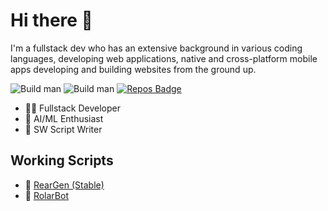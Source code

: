 ﻿# Hi there 👋

I'm a fullstack dev who has an extensive background in various coding languages, developing web applications, native and cross-platform mobile apps developing and building websites from the ground up. 

 ![Build man](https://img.shields.io/amo/stars/dustman)  ![Build man](https://img.shields.io/badge/Developer-ThirashaPW-blueviolet) [![Repos Badge](https://badges.pufler.dev/repos/ThirashaPraween)](https://github.com/ThirashaPraween?tab=repositories)


- 👨‍💻 Fullstack Developer
- 🤖 AI/ML Enthusiast
- 🦀 SW Script Writer

## Working Scripts
- 🧱 [RearGen (Stable)](https://github.com/ThirashaPraween/RearGen)
- 🤖 [RolarBot](https://rolarbot.herokuapp.com)

